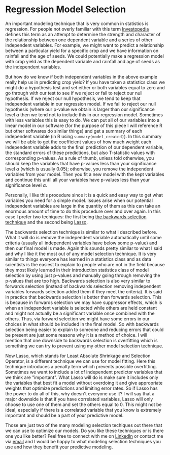 # Regression Model Selection

An important modeling technique that is very common in statistics is regression. For people not overly familiar with this term [Investopedia](https://www.investopedia.com/terms/r/regression.asp) defines this term as an attempt to determine the strength and character of the relationship between one dependent variable and a series of other independent variables. For example, we might want to predict a relationship between a particular yield for a specific crop and we have information on rainfall and the age of seeds. We could potentially make a regression model with crop yield as the dependent variable and rainfall and age of seeds as the independent variables.

But how do we know if both independent variables in the above example really help us in predicting crop yield? If you have taken a statistics class we might do a hypothesis test and set either or both variables equal to zero and go through with our test to see if we reject or fail to reject our null hypothesis. If we reject our null hypothesis, we tend to keep that independent variable in our regression model. If we fail to reject our null hypothesis (where our p-value we obtain is larger than our significance level $\alpha$ then we tend not to include this in our regression model. Sometimes with less variables this is easy to do. We can put all of our variables into a linear model in our software (for the purpose of this piece I will reference R but other softwares do similar things) and get a summary of each independent variable (in R using `summary(model_created)`). In this summary we will be able to get the coefficient values of how much weight each independent variable adds to the final prediction of our dependent variable, the standard errors of these predictions, but also T-statistic values with corresponding p-values. As a rule of thumb, unless told otherwise, you should keep the variables that have p-values less than your significance level $\alpha$ (which is usually 0.05); otherwise, you remove the independent variables from your model. Then you fit a new model with the kept variables and continue this until all your variables have p-values less than your significance level $\alpha$. 

Personally, I like this procedure since it is a quick and easy way to get what variables you need for a simple model. Issues arise when our potential independent variables are large in the quantity of them as this can take an enormous amount of time to do this procedure over and over again. In this case I prefer two techiques: the first being [the backwards selection technique](https://www.simplilearn.com/what-is-backward-elimination-technique-in-machine-learning-article) and the second being [Lasso](https://en.wikipedia.org/wiki/Lasso_(statistics)). 

The backwards selection technique is similar to what I described before. What it will do is remove the independent variable automatically until some criteria (usually all independent variables have below some p-value) and then our final model is made. Again this sounds pretty similar to what I said and why I like it the most out of any model selection technique. It is very similar to things everyone has learned in a statistics class and as data scientists is the easiest to explain to people who are not in the field because they most likely learned in their introduction statistics class of model selection by using just p-values and manually going through removing the p-values that are too high. Backwards selection is also very similar to forwards selection (instead of backwards selection removing independent variables forwards selection added them if they meet the criteria). It is said in practice that backwards selection is better than forwards selection. This is because in forwards selection we may have suppressor effects, which is when an independent variable is selected while others are held constant and might not actually be a significant variable once combined with the others. Thus, via forward selection we might have some errors in our choices in what should be included in the final model. So with backwards selection being easier to explain to someone and reducing errors that could be present are just some reasons why it is a method of choice. I will mention that one downside to backwards selection is overfitting which is something we can try to prevent using my other model selection technique.

Now Lasso, which stands for Least Absolute Shrinkage and Selection Operator, is a different technique we can use for model fitting. Here this technique introduces a penalty term which prevents possible overfitting. Sometimes we want to include a lot of independent predictor variables that we think are "important". What Lasso will do is make sure it includes only the variables that best fit a model without overdoing it and give appropriate weights that optimize predictions and limiting error rates. So if Lasso has the power to do all of this, why doesn't everyone use it? I will say that a major downside is that if you have correlated variables, Lasso will only choose to use one of them and set the others equal to 0. This might not be ideal, especially if there is a correlated variable that you know is extremely important and should be a part of your predictive model.

Those are just two of the many modeling selection techiques out there that we can use to optimize our models. Do you like these techniques or is there one you like better? Feel free to connect with me on [LinkedIn](https://www.linkedin.com/in/eric-warren-960037203/) or contact me via [email](mailto:ericwarren09@yahoo.com) and I would be happy to what modeling selection techniques you use and how they benefit your predictive modeling.
